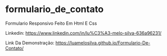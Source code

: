 # formulario_de_contato
 Formulario Responsivo Feito Em Html E Css

Linkedin: https://www.linkedin.com/in/lu%C3%A3-melo-silva-636a96231/

Link Da Demonstração: https://luamelosilva.github.io/Formulario-De-Contato/
